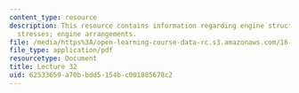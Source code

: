 ```yaml
---
content_type: resource
description: This resource contains information regarding engine structures; centrifugal
  stresses; engine arrangements.
file: /media/https%3A/open-learning-course-data-rc.s3.amazonaws.com/16-50-introduction-to-propulsion-systems-spring-2012/62533659a70bbdd5154bc001885678c2_MIT16_50S12_lec32.pdf
file_type: application/pdf
resourcetype: Document
title: Lecture 32
uid: 62533659-a70b-bdd5-154b-c001885678c2
---
```

